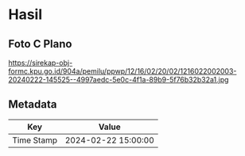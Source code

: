 # Hasil

## Foto C Plano

https://sirekap-obj-formc.kpu.go.id/904a/pemilu/ppwp/12/16/02/20/02/1216022002003-20240222-145525--4997aedc-5e0c-4f1a-89b9-5f76b32b32a1.jpg


## Metadata

| Key        | Value               |
| ---------- | ------------------- |
| Time Stamp | 2024-02-22 15:00:00 |



